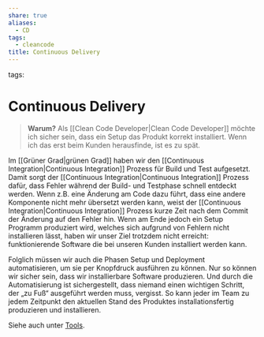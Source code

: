 ```yaml
---
share: true
aliases:
  - CD
tags:
  - cleancode
title: Continuous Delivery
---
```


tags: 

# Continuous Delivery

>**Warum?**
>Als [[Clean Code Developer|Clean Code Developer]] möchte ich sicher sein, dass ein Setup das Produkt korrekt installiert. Wenn ich das erst beim Kunden herausfinde, ist es zu spät.

Im [[Grüner Grad|grünen Grad]] haben wir den [[Continuous Integration|Continuous Integration]] Prozess für Build und Test aufgesetzt. Damit sorgt der [[Continuous Integration|Continuous Integration]] Prozess dafür, dass Fehler während der Build- und Testphase schnell entdeckt werden. Wenn z.B. eine Änderung am Code dazu führt, dass eine andere Komponente nicht mehr übersetzt werden kann, weist der [[Continuous Integration|Continuous Integration]] Prozess kurze Zeit nach dem Commit der Änderung auf den Fehler hin. Wenn am Ende jedoch ein Setup Programm produziert wird, welches sich aufgrund von Fehlern nicht installieren lässt, haben wir unser Ziel trotzdem nicht erreicht: funktionierende Software die bei unseren Kunden installiert werden kann.

Folglich müssen wir auch die Phasen Setup und Deployment automatisieren, um sie per Knopfdruck ausführen zu können. Nur so können wir sicher sein, dass wir installierbare Software produzieren. Und durch die Automatisierung ist sichergestellt, dass niemand einen wichtigen Schritt, der „zu Fuß“ ausgeführt werden muss, vergisst. So kann jeder im Team zu jedem Zeitpunkt den aktuellen Stand des Produktes installationsfertig produzieren und installieren.

Siehe auch unter [Tools](https://clean-code-developer.de/weitere-infos/werkzeuge/).